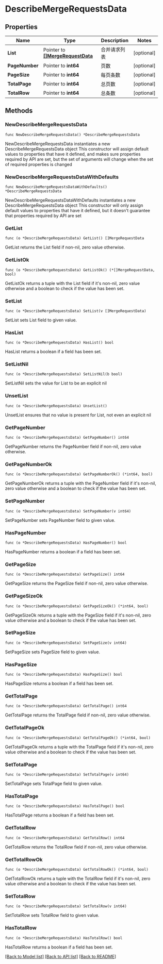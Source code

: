 # DescribeMergeRequestsData

## Properties

Name | Type | Description | Notes
------------ | ------------- | ------------- | -------------
**List** | Pointer to [**[]MergeRequestData**](MergeRequestData.md) | 合并请求列表 | [optional] 
**PageNumber** | Pointer to **int64** | 页数 | [optional] 
**PageSize** | Pointer to **int64** | 每页条数 | [optional] 
**TotalPage** | Pointer to **int64** | 总页数 | [optional] 
**TotalRow** | Pointer to **int64** | 总条数 | [optional] 

## Methods

### NewDescribeMergeRequestsData

`func NewDescribeMergeRequestsData() *DescribeMergeRequestsData`

NewDescribeMergeRequestsData instantiates a new DescribeMergeRequestsData object
This constructor will assign default values to properties that have it defined,
and makes sure properties required by API are set, but the set of arguments
will change when the set of required properties is changed

### NewDescribeMergeRequestsDataWithDefaults

`func NewDescribeMergeRequestsDataWithDefaults() *DescribeMergeRequestsData`

NewDescribeMergeRequestsDataWithDefaults instantiates a new DescribeMergeRequestsData object
This constructor will only assign default values to properties that have it defined,
but it doesn't guarantee that properties required by API are set

### GetList

`func (o *DescribeMergeRequestsData) GetList() []MergeRequestData`

GetList returns the List field if non-nil, zero value otherwise.

### GetListOk

`func (o *DescribeMergeRequestsData) GetListOk() (*[]MergeRequestData, bool)`

GetListOk returns a tuple with the List field if it's non-nil, zero value otherwise
and a boolean to check if the value has been set.

### SetList

`func (o *DescribeMergeRequestsData) SetList(v []MergeRequestData)`

SetList sets List field to given value.

### HasList

`func (o *DescribeMergeRequestsData) HasList() bool`

HasList returns a boolean if a field has been set.

### SetListNil

`func (o *DescribeMergeRequestsData) SetListNil(b bool)`

 SetListNil sets the value for List to be an explicit nil

### UnsetList
`func (o *DescribeMergeRequestsData) UnsetList()`

UnsetList ensures that no value is present for List, not even an explicit nil
### GetPageNumber

`func (o *DescribeMergeRequestsData) GetPageNumber() int64`

GetPageNumber returns the PageNumber field if non-nil, zero value otherwise.

### GetPageNumberOk

`func (o *DescribeMergeRequestsData) GetPageNumberOk() (*int64, bool)`

GetPageNumberOk returns a tuple with the PageNumber field if it's non-nil, zero value otherwise
and a boolean to check if the value has been set.

### SetPageNumber

`func (o *DescribeMergeRequestsData) SetPageNumber(v int64)`

SetPageNumber sets PageNumber field to given value.

### HasPageNumber

`func (o *DescribeMergeRequestsData) HasPageNumber() bool`

HasPageNumber returns a boolean if a field has been set.

### GetPageSize

`func (o *DescribeMergeRequestsData) GetPageSize() int64`

GetPageSize returns the PageSize field if non-nil, zero value otherwise.

### GetPageSizeOk

`func (o *DescribeMergeRequestsData) GetPageSizeOk() (*int64, bool)`

GetPageSizeOk returns a tuple with the PageSize field if it's non-nil, zero value otherwise
and a boolean to check if the value has been set.

### SetPageSize

`func (o *DescribeMergeRequestsData) SetPageSize(v int64)`

SetPageSize sets PageSize field to given value.

### HasPageSize

`func (o *DescribeMergeRequestsData) HasPageSize() bool`

HasPageSize returns a boolean if a field has been set.

### GetTotalPage

`func (o *DescribeMergeRequestsData) GetTotalPage() int64`

GetTotalPage returns the TotalPage field if non-nil, zero value otherwise.

### GetTotalPageOk

`func (o *DescribeMergeRequestsData) GetTotalPageOk() (*int64, bool)`

GetTotalPageOk returns a tuple with the TotalPage field if it's non-nil, zero value otherwise
and a boolean to check if the value has been set.

### SetTotalPage

`func (o *DescribeMergeRequestsData) SetTotalPage(v int64)`

SetTotalPage sets TotalPage field to given value.

### HasTotalPage

`func (o *DescribeMergeRequestsData) HasTotalPage() bool`

HasTotalPage returns a boolean if a field has been set.

### GetTotalRow

`func (o *DescribeMergeRequestsData) GetTotalRow() int64`

GetTotalRow returns the TotalRow field if non-nil, zero value otherwise.

### GetTotalRowOk

`func (o *DescribeMergeRequestsData) GetTotalRowOk() (*int64, bool)`

GetTotalRowOk returns a tuple with the TotalRow field if it's non-nil, zero value otherwise
and a boolean to check if the value has been set.

### SetTotalRow

`func (o *DescribeMergeRequestsData) SetTotalRow(v int64)`

SetTotalRow sets TotalRow field to given value.

### HasTotalRow

`func (o *DescribeMergeRequestsData) HasTotalRow() bool`

HasTotalRow returns a boolean if a field has been set.


[[Back to Model list]](../README.md#documentation-for-models) [[Back to API list]](../README.md#documentation-for-api-endpoints) [[Back to README]](../README.md)



